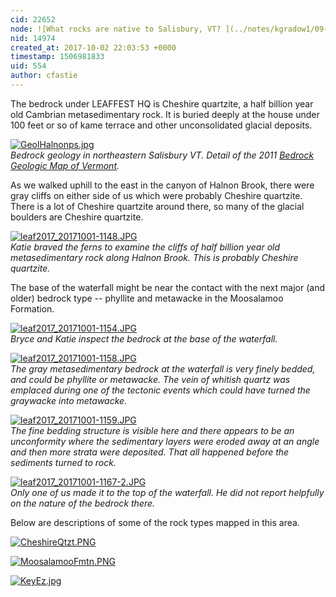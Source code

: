 ```yaml
---
cid: 22652
node: ![What rocks are native to Salisbury, VT? ](../notes/kgradow1/09-30-2017/what-rocks-are-native-to-salisbury-vt)
nid: 14974
created_at: 2017-10-02 22:03:53 +0000
timestamp: 1506981833
uid: 554
author: cfastie
---
```


The bedrock under LEAFFEST HQ is Cheshire quartzite, a half billion year old Cambrian metasedimentary rock. It is buried deeply at the house under 100 feet or so of kame terrace and other unconsolidated glacial deposits. 

[![GeolHalnonps.jpg](https://publiclab.org/system/images/photos/000/021/867/large/GeolHalnonps.jpg)](https://publiclab.org/system/images/photos/000/021/867/large/GeolHalnonps.jpg)  
*Bedrock geology in northeastern Salisbury VT. Detail of the 2011 [Bedrock Geologic Map of Vermont](http://dec.vermont.gov/geological-survey/publication-gis/VTrock).*

As we walked uphill to the east in the canyon of Halnon Brook, there were gray cliffs on either side of us which were probably Cheshire quartzite. There is a lot of Cheshire quartzite around there, so many of the glacial boulders are Cheshire quartzite.

[![leaf2017_20171001-1148.JPG](https://publiclab.org/system/images/photos/000/021/844/large/leaf2017_20171001-1148.JPG)](https://publiclab.org/system/images/photos/000/021/844/original/leaf2017_20171001-1148.JPG)  
*Katie braved the ferns to examine the cliffs of half billion year old metasedimentary rock along Halnon Brook. This is probably Cheshire quartzite.*

The base of the waterfall might be near the contact with the next major (and older) bedrock type -- phyllite and metawacke in the Moosalamoo Formation. 

[![leaf2017_20171001-1154.JPG](https://publiclab.org/system/images/photos/000/021/845/large/leaf2017_20171001-1154.JPG)](https://publiclab.org/system/images/photos/000/021/845/original/leaf2017_20171001-1154.JPG)  
*Bryce and Katie inspect the bedrock at the base of the waterfall.*

[![leaf2017_20171001-1158.JPG](https://publiclab.org/system/images/photos/000/021/846/medium/leaf2017_20171001-1158.JPG)](https://publiclab.org/system/images/photos/000/021/846/original/leaf2017_20171001-1158.JPG)  
*The gray metasedimentary bedrock at the waterfall is very finely bedded, and could be phyllite or metawacke. The vein of whitish quartz was emplaced during one of the tectonic events which could have turned the graywacke into metawacke.*

[![leaf2017_20171001-1159.JPG](https://publiclab.org/system/images/photos/000/021/847/medium/leaf2017_20171001-1159.JPG)](https://publiclab.org/system/images/photos/000/021/847/original/leaf2017_20171001-1159.JPG)  
*The fine bedding structure is visible here and there appears to be an unconformity where the sedimentary layers were eroded away at an angle and then more strata were deposited. That all happened before the sediments turned to rock.*

[![leaf2017_20171001-1167-2.JPG](https://publiclab.org/system/images/photos/000/021/848/medium/leaf2017_20171001-1167-2.JPG)](https://publiclab.org/system/images/photos/000/021/848/original/leaf2017_20171001-1167-2.JPG)  
*Only one of us made it to the top of the waterfall. He did not report helpfully on the nature of the bedrock there.*

Below are descriptions of some of the rock types mapped in this area.

[![CheshireQtzt.PNG](https://publiclab.org/system/images/photos/000/021/849/large/CheshireQtzt.PNG)](https://publiclab.org/system/images/photos/000/021/849/original/CheshireQtzt.PNG)  

[![MoosalamooFmtn.PNG](https://publiclab.org/system/images/photos/000/021/851/large/MoosalamooFmtn.PNG)](https://publiclab.org/system/images/photos/000/021/851/original/MoosalamooFmtn.PNG)  

[![KeyEz.jpg](https://publiclab.org/system/images/photos/000/021/850/large/KeyEz.jpg)](https://publiclab.org/system/images/photos/000/021/850/original/KeyEz.jpg)  








